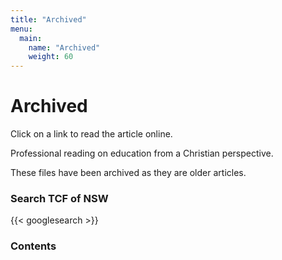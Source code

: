 ```yaml
---
title: "Archived"
menu:
  main:
    name: "Archived"
    weight: 60
---
```

# Archived

Click on a link to read the article online.

Professional reading on education from a Christian perspective.

These files have been archived as they are older articles.

### Search TCF of NSW

{{< googlesearch >}}

### Contents
